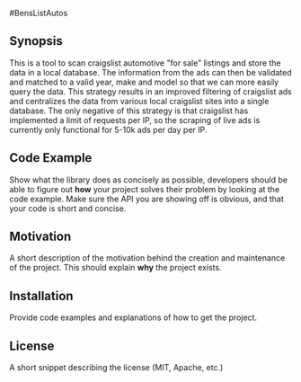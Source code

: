 #BensListAutos

## Synopsis

This is a tool to scan craigslist automotive "for sale" listings and store the data in a local database.  The information from the ads can then be validated and matched to a valid year, make and model so that we can more easily query the data.  This strategy results in an improved filtering of craigslist ads and centralizes the data from various local craigslist sites into a single database.  The only negative of this strategy is that craigslist has implemented a limit of requests per IP, so the scraping of live ads is currently only functional for 5-10k ads per day per IP.

## Code Example

Show what the library does as concisely as possible, developers should be able to figure out **how** your project solves their problem by looking at the code example. Make sure the API you are showing off is obvious, and that your code is short and concise.

## Motivation

A short description of the motivation behind the creation and maintenance of the project. This should explain **why** the project exists.

## Installation

Provide code examples and explanations of how to get the project.

## License

A short snippet describing the license (MIT, Apache, etc.)
